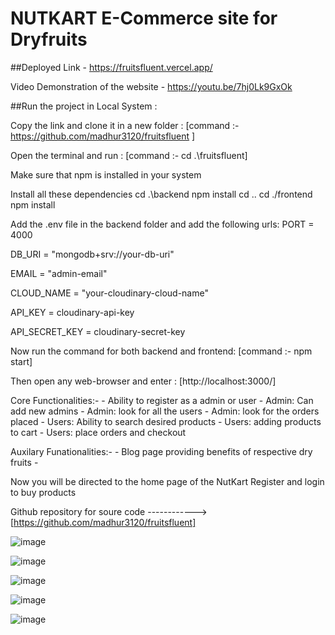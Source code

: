 # NUTKART E-Commerce site for Dryfruits

##Deployed Link - https://fruitsfluent.vercel.app/

Video Demonstration of the website - https://youtu.be/7hj0Lk9GxOk

##Run the project in Local System :

Copy the link and clone it in a new folder : [command :- https://github.com/madhur3120/fruitsfluent ]

Open the terminal and run : [command :- cd .\fruitsfluent]

Make sure that npm is installed in your system

Install all these dependencies
 cd .\backend
 npm install
 cd ..
 cd ./frontend
 npm install

Add the .env file in the backend folder and add the following urls:
PORT = 4000

DB_URI = "mongodb+srv://your-db-uri"

EMAIL = "admin-email"

CLOUD_NAME = "your-cloudinary-cloud-name"

API_KEY = cloudinary-api-key

API_SECRET_KEY = cloudinary-secret-key

Now run the command for both backend and frontend: [command :- npm start]

Then open any web-browser and enter : [http://localhost:3000/]

Core Functionalities:- - Ability to register as a admin or user - Admin: Can add new admins - Admin: look for all the users - Admin: look for the orders placed - Users: Ability to search desired products - Users: adding products to cart - Users: place orders and checkout


Auxilary Funationalities:- - Blog page providing benefits of respective dry fruits -

Now you will be directed to the home page of the NutKart Register and login to buy products

Github repository for soure code ------------> [https://github.com/madhur3120/fruitsfluent]

![image](https://github.com/madhur3120/fruitsfluent/assets/76939494/06dc290e-1bb1-4e38-bdc6-77b1fd435d90)

![image](https://github.com/madhur3120/fruitsfluent/assets/76939494/e4ce86e1-8039-4925-815a-bb5fbc5cebb3)

![image](https://github.com/madhur3120/fruitsfluent/assets/76939494/508d0d51-47ef-4f26-968d-90d8cc987b60)

![image](https://github.com/madhur3120/fruitsfluent/assets/76939494/57f5cef4-4ca6-4eb0-8da7-c7508acca37d)

![image](https://github.com/madhur3120/fruitsfluent/assets/76939494/f2602c0d-a853-41a8-b3f6-79a749b12312)
